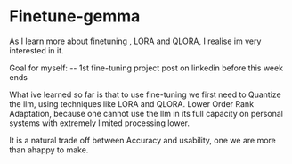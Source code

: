 # Finetune-gemma

As I learn more about finetuning , LORA and QLORA, I realise im very interested in it.

Goal for myself:
-- 1st fine-tuning project post on linkedin before this week ends


What ive learned so far is that to use fine-tuning we first need to Quantize the llm, using techniques like LORA and QLORA.
Lower Order Rank Adaptation, because one cannot use the llm in its full capacity on personal systems with extremely limited processing lower.

It is a natural trade off between Accuracy and usability, one we are more than ahappy to make.
